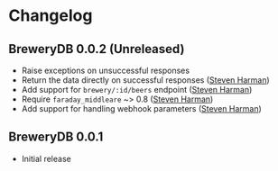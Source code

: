 # Changelog

## BreweryDB 0.0.2 (Unreleased)

  * Raise exceptions on unsuccessful responses
  * Return the data directly on successful responses ([Steven Harman][stevenharman])
  * Add support for `brewery/:id/beers` endpoint ([Steven Harman][stevenharman])
  * Require `faraday_middleare` ~> 0.8 ([Steven Harman][stevenharman])
  * Add support for handling webhook parameters ([Steven Harman][stevenharman])

## BreweryDB 0.0.1

  * Initial release

[stevenharman]: http://github.com/stevenharman
